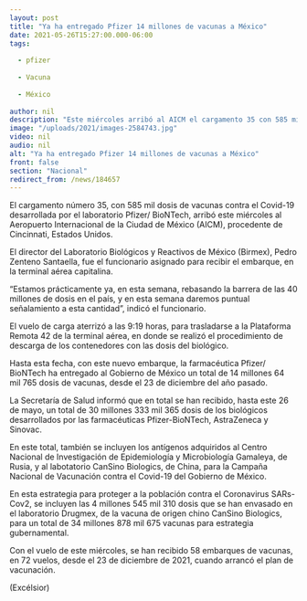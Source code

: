 ```yaml
---
layout: post
title: "Ya ha entregado Pfizer 14 millones de vacunas a México"
date: 2021-05-26T15:27:00.000-06:00
tags:
  
  - pfizer
  
  - Vacuna
  
  - México
  
author: nil
description: "Este miércoles arribó al AICM el cargamento 35 con 585 mil dosis; desde diciembre pasado, el país ha recibido más de 30 millones vacunas de distintos laboratorios"
image: "/uploads/2021/images-2584743.jpg"
video: nil
audio: nil
alt: "Ya ha entregado Pfizer 14 millones de vacunas a México"
front: false
section: "Nacional"
redirect_from: /news/184657
---
```


El cargamento número 35, con 585 mil dosis de vacunas contra el Covid-19 desarrollada por el laboratorio Pfizer/ BioNTech, arribó este miércoles al Aeropuerto Internacional de la Ciudad de México (AICM), procedente de Cincinnati, Estados Unidos.

El director del Laboratorio Biológicos y Reactivos de México (Birmex), Pedro Zenteno Santaella, fue el funcionario asignado para recibir el embarque, en la terminal aérea capitalina.

“Estamos prácticamente ya, en esta semana, rebasando la barrera de las 40 millones de dosis en el país, y en esta semana daremos puntual señalamiento a esta cantidad”, indicó el funcionario.

El vuelo de carga aterrizó a las 9:19 horas, para trasladarse a la Plataforma Remota 42 de la terminal aérea, en donde se realizó el procedimiento de descarga de los contenedores con las dosis del biológico.

Hasta esta fecha, con este nuevo embarque, la farmacéutica Pfizer/ BioNTech ha entregado al Gobierno de México un total de 14 millones 64 mil 765 dosis de vacunas, desde el 23 de diciembre del año pasado.

La Secretaría de Salud informó que en total se han recibido, hasta este 26 de mayo, un total de 30 millones 333 mil 365 dosis de los biológicos desarrollados por las farmacéuticas Pfizer-BioNTech, AstraZeneca y Sinovac.

En este total, también se incluyen los antígenos adquiridos al Centro Nacional de Investigación de Epidemiología y Microbiología Gamaleya, de Rusia, y al labotatorio CanSino Biologics, de China, para la Campaña Nacional de Vacunación contra el Covid-19 del Gobierno de México. 

En esta estrategia para proteger a la población contra el Coronavirus SARs-Cov2, se incluyen las 4 millones 545 mil 310 dosis que se han envasado en el laboratorio Drugmex, de la vacuna de origen chino CanSino Biologics,  para un total de 34 millones 878 mil 675 vacunas para estrategia gubernamental.

Con el vuelo de este miércoles, se han recibido 58 embarques de vacunas, en 72 vuelos, desde el 23 de diciembre de 2021, cuando arrancó el plan de vacunación.

(Excélsior)